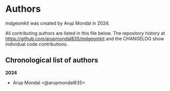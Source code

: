 # Authors

mdgeomkit was created by Arup Mondal in 2024.


All contributing authors are listed in this file below.
The repository history at https://github.com/arupmondal835/mdgeomkit
and the CHANGELOG show individual code contributions.

## Chronological list of authors

<!--
The rules for this file:
  * Authors are sorted chronologically, earliest to latest
  * Please format it each entry as "Preferred name <GitHub username>"
  * Your preferred name is whatever you wish to go by --
    it does *not* have to be your legal name!
  * Please start a new section for each new year
  * Don't ever delete anything
-->

**2024**
- Arup Mondal <@arupmondal835>